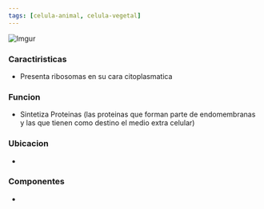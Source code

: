 ```yaml
---
tags: [celula-animal, celula-vegetal]
---
```


![Imgur](https://i.imgur.com/4J4YXUNl.png)
### Caractiristicas
- Presenta ribosomas en su cara citoplasmatica

### Funcion
- Sintetiza Proteinas (las proteinas que forman parte de endomembranas y las que tienen como destino el medio extra celular)

### Ubicacion
- 

### Componentes
- 
